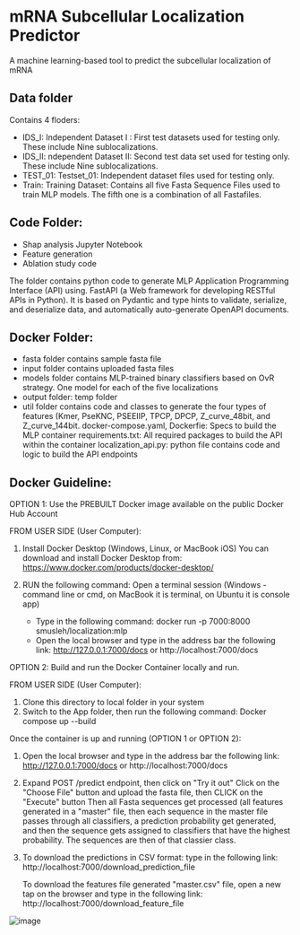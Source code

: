 # mRNA Subcellular Localization Predictor
A machine learning-based tool to predict the subcellular localization of mRNA



## Data folder
Contains 4 floders:
* IDS_I: Independent Dataset I : 
         First test datasets used for testing only. These include Nine sublocalizations.
* IDS_II: ndependent Dataset II: 
         Second test data set used for testing only. These include Nine sublocalizations.
* TEST_01: Testset_01: 
         Independent dataset files used for testing only.
* Train: Training Dataset: 
         Contains all five Fasta Sequence Files used to train MLP models. The fifth one is a combination of all Fastafiles.

## Code Folder:
* Shap analysis Jupyter Notebook
* Feature generation 
* Ablation study code


The folder contains python code to generate MLP Application Programming Interface (API) using.
FastAPI (a Web framework for developing RESTful APIs in Python). It is based on Pydantic and 
type hints to validate, serialize, and deserialize data, and automatically auto-generate OpenAPI documents.


 ## Docker Folder:
 * fasta folder contains sample fasta file
 * input folder contains uploaded fasta files
 * models folder contains MLP-trained binary classifiers based on OvR strategy.
                One model for each of the five localizations
 * output folder: temp folder
 * util folder contains code and classes to generate the four types of features (Kmer, PseKNC, PSEEIIP, 
              TPCP, DPCP, Z_curve_48bit, and Z_curve_144bit.
 docker-compose.yaml, Dockerfie: Specs to build the MLP container
 requirements.txt: All required packages to build the API within the container 
 localization_api.py: python file contains code and logic to build the API endpoints
 
## Docker Guideline:
OPTION 1:
Use the PREBUILT Docker image available on the public Docker Hub Account

FROM USER SIDE (User Computer):
1. Install Docker Desktop (Windows, Linux, or MacBook iOS)
	You can download and install Docker Desktop from: https://www.docker.com/products/docker-desktop/ 

2. RUN the following command: Open a terminal session (Windows - command line or cmd, on MacBook it is terminal, on Ubuntu it is console app)
	- Type in the following command:
		docker run -p 7000:8000 smusleh/localization:mlp
	- Open the local browser and type in the address bar the following link:
	  http://127.0.0.1:7000/docs or http://localhost:7000/docs  

OPTION 2:
Build and run the Docker Container locally and run.

FROM USER SIDE (User Computer):
1. Clone this directory to local folder in your system
2. Switch to the App folder, then run the following command:
	Docker compose up --build

Once the container is up and running (OPTION 1 or OPTION 2):

1. Open the local browser and type in the address bar the following link:
	http://127.0.0.1:7000/docs or http://localhost:7000/docs 

2. Expand POST /predict endpoint, then click on "Try it out"
   Click on the "Choose File" button and upload the fasta file, then CLICK on the "Execute" button
   Then all Fasta sequences get processed (all features generated in a "master" file, then
   each sequence in the master file passes through all classifiers, a prediction probability
   get generated, and then the sequence gets assigned to classifiers that have the highest 
   probability. The sequences are then of that classier class.
   
3. To download the predictions in CSV format:
   type in the following link:
   http://localhost:7000/download_prediction_file
   
   To download the features file generated "master.csv" file, open a new tap on the browser and
   type in the following link:
   http://localhost:7000/download_feature_file
   


![image](https://user-images.githubusercontent.com/19537901/211211409-4faea38c-76f3-4f08-b7bf-bbfd4f0d86c9.png)


